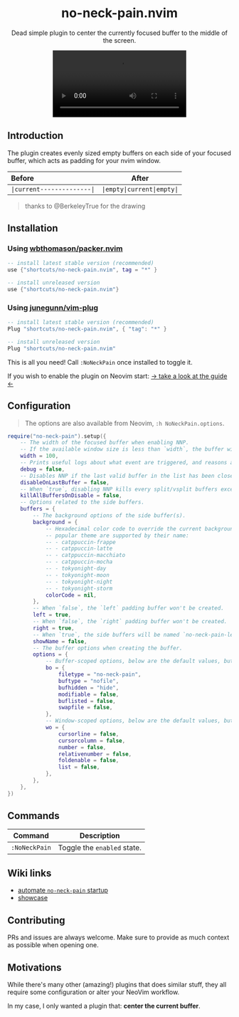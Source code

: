 <p align="center">
  <h1 align="center">no-neck-pain.nvim</h2>
</p>

<p align="center">
	Dead simple plugin to center the currently focused buffer to the middle of the screen.
</p>

<div align="center">
  <video src="https://user-images.githubusercontent.com/20689156/207925631-deb043f4-4263-4a29-9851-f90558eea228.mp4"/>
</div>

## Introduction

The plugin creates evenly sized empty buffers on each side of your focused buffer, which acts as padding for your nvim window.

| Before                    | After                     |
|:---------------------------|:---------------------------:|
|`\|current--------------\|`|`\|empty\|current\|empty\|`|

> thanks to @BerkeleyTrue for the drawing

## Installation

### Using [wbthomason/packer.nvim](https://github.com/wbthomason/packer.nvim)

```lua
-- install latest stable version (recommended)
use {"shortcuts/no-neck-pain.nvim", tag = "*" }

-- install unreleased version
use {"shortcuts/no-neck-pain.nvim"}
```

### Using [junegunn/vim-plug](https://github.com/junegunn/vim-plug)

```lua
-- install latest stable version (recommended)
Plug "shortcuts/no-neck-pain.nvim", { "tag": "*" }

-- install unreleased version
Plug "shortcuts/no-neck-pain.nvim"
```

This is all you need! Call `:NoNeckPain` once installed to toggle it.

If you wish to enable the plugin on Neovim start: [-> take a look at the guide <-](https://github.com/shortcuts/no-neck-pain.nvim/wiki/Automate-no-neck-pain-enabling)

## Configuration

> The options are also available from Neovim, `:h NoNeckPain.options`.

```lua
require("no-neck-pain").setup({
    -- The width of the focused buffer when enabling NNP.
    -- If the available window size is less than `width`, the buffer will take the whole screen.
    width = 100,
    -- Prints useful logs about what event are triggered, and reasons actions are executed.
    debug = false,
    -- Disables NNP if the last valid buffer in the list has been closed.
    disableOnLastBuffer = false,
    -- When `true`, disabling NNP kills every split/vsplit buffers except the main NNP buffer.
    killAllBuffersOnDisable = false,
    -- Options related to the side buffers.
    buffers = {
        -- The background options of the side buffer(s).
        background = {
            -- Hexadecimal color code to override the current background color of the buffer. (e.g. #24273A)
            -- popular theme are supported by their name:
            -- - catppuccin-frappe
            -- - catppuccin-latte
            -- - catppuccin-macchiato
            -- - catppuccin-mocha
            -- - tokyonight-day
            -- - tokyonight-moon
            -- - tokyonight-night
            -- - tokyonight-storm
            colorCode = nil,
        },
        -- When `false`, the `left` padding buffer won't be created.
        left = true,
        -- When `false`, the `right` padding buffer won't be created.
        right = true,
        -- When `true`, the side buffers will be named `no-neck-pain-left` and `no-neck-pain-right` respectively.
        showName = false,
        -- The buffer options when creating the buffer.
        options = {
            -- Buffer-scoped options, below are the default values, but any `vim.bo` options are valid and will be forwarded to the buffer creation.
            bo = {
                filetype = "no-neck-pain",
                buftype = "nofile",
                bufhidden = "hide",
                modifiable = false,
                buflisted = false,
                swapfile = false,
            },
            -- Window-scoped options, below are the default values, but any `vim.wo` options are valid and will be forwarded to the buffer creation.
            wo = {
                cursorline = false,
                cursorcolumn = false,
                number = false,
                relativenumber = false,
                foldenable = false,
                list = false,
            },
        },
    },
})
```

## Commands

|   Command   |         Description        |
|-------------|----------------------------|
|`:NoNeckPain`| Toggle the `enabled` state.|

## Wiki links

- [automate `no-neck-pain` startup](https://github.com/shortcuts/no-neck-pain.nvim/wiki/Automate-no-neck-pain-enabling)
- [showcase](https://github.com/shortcuts/no-neck-pain.nvim/wiki/Showcase)

## Contributing

PRs and issues are always welcome. Make sure to provide as much context as possible when opening one.

## Motivations

While there's many other (amazing!) plugins that does similar stuff, they all require some configuration or alter your NeoVim workflow.

In my case, I only wanted a plugin that: **center the current buffer**.
